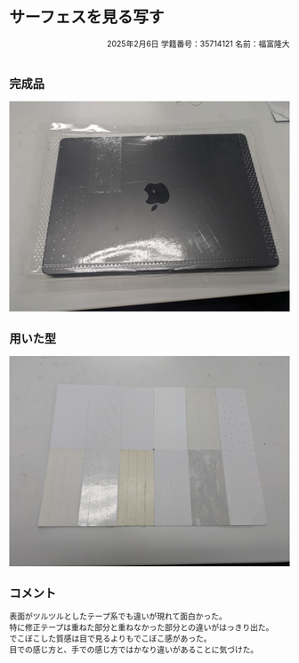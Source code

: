 # サーフェスを見る写す

<div style="text-align: right;">
2025年2月6日  
学籍番号：35714121  
名前：福富隆大  
<br>
<br>
</div>  

## 完成品  

![alt text](PXL_20250203_023442388.jpg)  

## 用いた型  

![alt text](PXL_20250203_023342296.jpg)  

## コメント  

表面がツルツルとしたテープ系でも違いが現れて面白かった。  
特に修正テープは重ねた部分と重ねなかった部分との違いがはっきり出た。  
でこぼこした質感は目で見るよりもでこぼこ感があった。  
目での感じ方と、手での感じ方ではかなり違いがあることに気づけた。  
